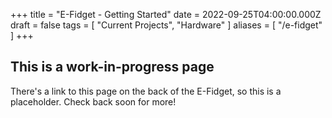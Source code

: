 +++
title = "E-Fidget - Getting Started"
date = 2022-09-25T04:00:00.000Z
draft = false
tags = [ "Current Projects", "Hardware" ]
aliases = [ "/e-fidget" ]
+++

## This is a work-in-progress page

There's a link to this page on the back of the E-Fidget, so this is a placeholder.
Check back soon for more!
